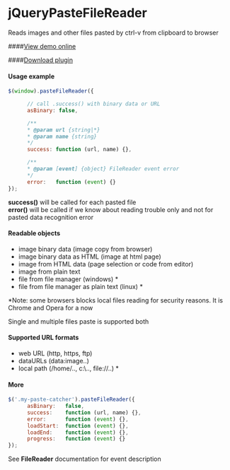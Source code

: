 jQueryPasteFileReader
====================

Reads images and other files pasted by ctrl-v from clipboard to browser

####<a href="http://htmlpreview.github.io/?https://github.com/el-fuego/images-to-sites-previews/blob/master/index.html">View demo online</a>

####<a href="https://raw.github.com/el-fuego/jQueryPasteFileReader/master/build/jqueryPasteFileReader.js">Download plugin</a>




#### Usage example
```js
$(window).pasteFileReader({

      // call .success() with binary data or URL
      asBinary: false,

      /**
      * @param url {string|*}
      * @param name {string}
      */
      success: function (url, name) {},

      /**
      * @param [event] {object} FileReader event error
      */
      error:   function (event) {}
});
```
**success()** will be called for each pasted file<br>
**error()**   will be called if we know about reading trouble only and not for pasted data recognition error



#### Readable objects
 * image binary data (image copy from browser)
 * image binary data as HTML (image at html page)
 * image from HTML data (page selection or code from editor)
 * image from plain text
 * file from file manager (windows) *
 * file from file manager as plain text (linux) *

*Note: some browsers blocks local files reading for security reasons. It is Chrome and Opera for a now
 
Single and multiple files paste is supported both


#### Supported URL formats
 * web URL (http, https, ftp)
 * dataURLs (data:image..)
 * local path (/home/.., c:\\.., file://..) *
 



#### More
```js
$('.my-paste-catcher').pasteFileReader({
      asBinary:   false,
      success:    function (url, name) {},
      error:      function (event) {},
      loadStart:  function (event) {},
      loadEnd:    function (event) {},
      progress:   function (event) {}
});
```
See **FileReader** documentation for event description
